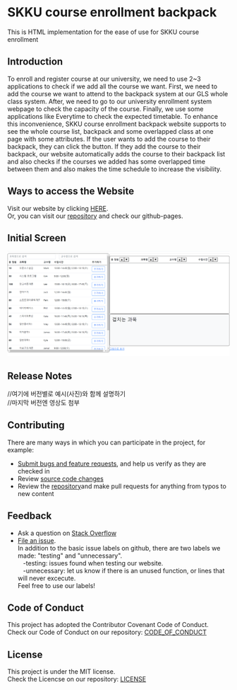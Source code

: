 # SKKU course enrollment backpack
This is HTML implementation for the ease of use for SKKU course enrollment

## Introduction
To enroll and register course at our university, we need to use 2~3 applications to check if we add all the course we want. First, we need to add the course we want to attend to the backpack system at our GLS whole class system. After, we need to go to our university enrollment system webpage to check the capacity of the course. Finally, we use some applications like Everytime to check the expected timetable.
To enhance this inconvenience, SKKU course enrollment backpack website supports to see the whole course list, backpack and some overlapped class at one page with some attributes. If the user wants to add the course to their backpack, they can click the button. If they add the course to their backpack, our website automatically adds the course to their backpack list and also checks if the courses we added has some overlapped time between them and also makes the time schedule to increase the visibility.

## Ways to access the Website
Visit our website by clicking [HERE](https://steve30572.github.io/SKKU_TIMETABLE/).  
Or, you can visit our [repository](https://github.com/steve30572/SKKU_TIMETABLE) and check our github-pages.

## Initial Screen
<p align="center">
  <img alt="Website inital screen" src="Initial Screen.PNG">
</p>

## Release Notes
//여기에 버전별로 예시(사진)와 함께 설명하기   
//마지막 버전엔 영상도 첨부   

## Contributing

There are many ways in which you can participate in the project, for example:

* [Submit bugs and feature requests](https://github.com/steve30572/SKKU_TIMETABLE/issues), and help us verify as they are checked in
* Review [source code changes](https://github.com/steve30572/SKKU_TIMETABLE)
* Review the [repository](https://github.com/steve30572/SKKU_TIMETABLE)and make pull requests for anything from typos to new content


## Feedback
* Ask a question on [Stack Overflow](https://stackoverflow.com)
* [File an issue](https://github.com/steve30572/SKKU_TIMETABLE/issues).  
    In addition to the basic issue labels on github, there are two labels we made:  "testing" and "unnecessary".   
    &nbsp;&nbsp;&nbsp;-testing: issues found when testing our website.  
    &nbsp;&nbsp;&nbsp;-unnecessary: let us know if there is an unused function, or lines that will never excecute.   
    Feel free to use our labels!   

## Code of Conduct
This project has adopted the Contributor Covenant Code of Conduct.  
Check our Code of Conduct on our repository: [CODE_OF_CONDUCT](https://github.com/steve30572/SKKU_TIMETABLE/blob/master/CODE_OF_CONDUCT.md)

## License
This project is under the MIT license.  
Check the Licencse on our repository: [LICENSE](https://github.com/steve30572/SKKU_TIMETABLE/blob/master/LICENSE)
